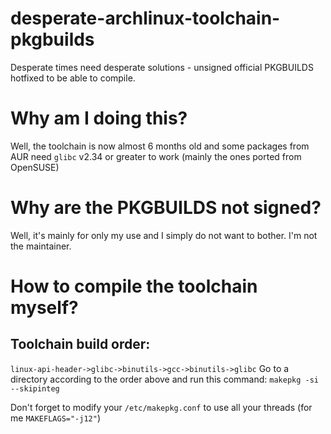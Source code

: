 # desperate-archlinux-toolchain-pkgbuilds
Desperate times need desperate solutions - unsigned official PKGBUILDS hotfixed to be able to compile. 

# Why am I doing this?
Well, the toolchain is now almost 6 months old and some packages from AUR need `glibc` v2.34 or greater to work (mainly the ones ported from OpenSUSE)

# Why are the PKGBUILDS not signed?
Well, it's mainly for only my use and I simply do not want to bother. I'm not the maintainer.

# How to compile the toolchain myself?
## Toolchain build order: 
`linux-api-header->glibc->binutils->gcc->binutils->glibc`
Go to a directory according to the order above and run this command:
`makepkg -si --skipinteg`

Don't forget to modify your `/etc/makepkg.conf` to use all your threads (for me `MAKEFLAGS="-j12"`)
